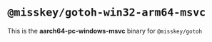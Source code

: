 # `@misskey/gotoh-win32-arm64-msvc`

This is the **aarch64-pc-windows-msvc** binary for `@misskey/gotoh`
